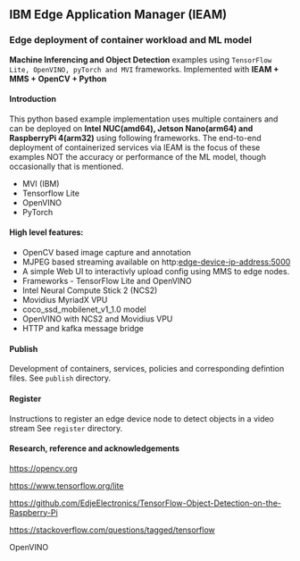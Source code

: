 ## IBM Edge Application Manager (IEAM)
### Edge deployment of container workload and ML model

**Machine Inferencing and Object Detection** examples using `TensorFlow Lite, OpenVINO, pyTorch and MVI` frameworks. Implemented with **IEAM + MMS + OpenCV + Python**

#### Introduction

This python based example implementation uses multiple containers and can be deployed on **Intel NUC(amd64), Jetson Nano(arm64) and RaspberryPi 4(arm32)** using following frameworks. The end-to-end deployment of containerized services via IEAM is the focus of these examples NOT the accuracy or performance of the ML model, though occasionally that is mentioned.

- MVI (IBM)
- Tensorflow Lite 
- OpenVINO
- PyTorch 

#### High level features:
- OpenCV based image capture and annotation
- MJPEG based streaming available on http:<edge-device-ip-address:5000> 
- A simple Web UI to interactivly upload config using MMS to edge nodes.
- Frameworks - TensorFlow Lite and OpenVINO
- Intel Neural Compute Stick 2 (NCS2)
- Movidius MyriadX VPU
- coco_ssd_mobilenet_v1_1.0 model 
- OpenVINO with NCS2 and Movidius VPU
- HTTP and kafka message bridge

#### Publish
Development of containers, services, policies and corresponding defintion files.
See `publish` directory.

#### Register
Instructions to register an edge device node to detect objects in a video stream
See `register` directory.

#### Research, reference and acknowledgements

  https://opencv.org
  
  https://www.tensorflow.org/lite
  
  https://github.com/EdjeElectronics/TensorFlow-Object-Detection-on-the-Raspberry-Pi
  
  https://stackoverflow.com/questions/tagged/tensorflow
  
  OpenVINO
    
